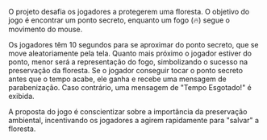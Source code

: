 O projeto desafia os jogadores a protegerem uma floresta. O objetivo do jogo é encontrar um ponto secreto, enquanto um fogo (🔥) segue o movimento do mouse. 

Os jogadores têm 10 segundos para se aproximar do ponto secreto, que se move aleatoriamente pela tela. Quanto mais próximo o jogador estiver do ponto, menor será a representação do fogo, simbolizando o sucesso na preservação da floresta. Se o jogador conseguir tocar o ponto secreto antes que o tempo acabe, ele ganha e recebe uma mensagem de parabenização. Caso contrário, uma mensagem de "Tempo Esgotado!" é exibida.

A proposta do jogo é conscientizar sobre a importância da preservação ambiental, incentivando os jogadores a agirem rapidamente para "salvar" a floresta.
